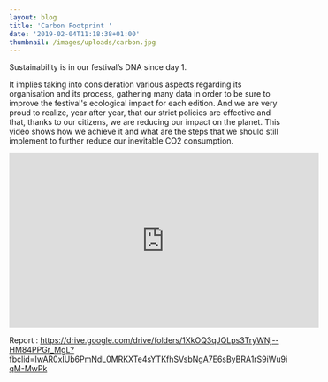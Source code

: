 ```yaml
---
layout: blog
title: 'Carbon Footprint '
date: '2019-02-04T11:18:38+01:00'
thumbnail: /images/uploads/carbon.jpg
---
```

Sustainability is in our festival’s DNA since day 1. 

It implies taking into consideration various aspects regarding its organisation and its process, gathering many data in order to be sure to improve the festival's ecological impact for each edition. And we are very proud to realize, year after year, that our strict policies are effective and that, thanks to our citizens, we are reducing our impact on the planet. This video shows how we achieve it and what are the steps that we should still implement to further reduce our inevitable CO2 consumption.

<iframe width="560" height="315" src="https://www.youtube.com/embed/gejZItXTw2I" frameborder="0" allow="accelerometer; autoplay; encrypted-media; gyroscope; picture-in-picture" allowfullscreen></iframe>


Report : https://drive.google.com/drive/folders/1XkOQ3qJQLps3TryWNj--HM84PPGr_MgL?fbclid=IwAR0xIUb6PmNdL0MRKXTe4sYTKfhSVsbNgA7E6sByBRA1rS9iWu9iqM-MwPk
